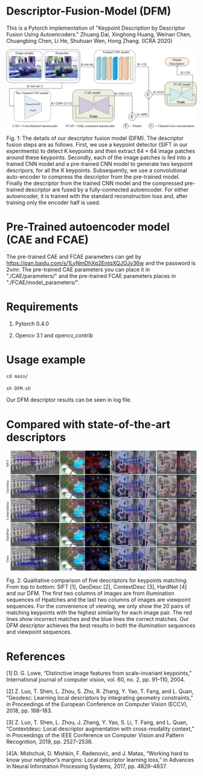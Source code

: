 # Descriptor-Fusion-Model (DFM)

This is a Pytorch implementation of "Keypoint Description by Descriptor Fusion Using Autoencoders." Zhuang Dai, Xinghong Huang, Weinan Chen, Chuangbing Chen, Li He, Shuhuan Wen, Hong Zhang. (ICRA 2020)


![image](https://github.com/dytrong/Descriptor-Fusion-Model/blob/master/main/log/system_fusion.jpg)


Fig. 1: The details of our descriptor fusion model (DFM). The descriptor fusion steps are as follows. First, we use a keypoint
detector (SIFT in our experiments) to detect K keypoints and then extract 64 × 64 image patches around these keypoints.
Secondly, each of the image patches is fed into a trained CNN model and a pre-trained CNN model to generate two keypoint
descripors, for all the K keypoints. Subsequently, we use a convolutional auto-encoder to compress the descriptor from the
pre-trained model. Finally the descriptor from the trained CNN model and the compressed pre-trained descriptor are fused
by a fully-connected autoencoder. For either autoencoder, it is trained with the standard reconstruction loss and, after training
only the encoder half is used.

# Pre-Trained autoencoder model (CAE and FCAE)

The pre-trained CAE and FCAE parameters can get by https://pan.baidu.com/s/1LyNmDhXq2EntqXQJOJy36w and the password is 2vmr. The pre-trained CAE parameters you can place it in "./CAE/parameters/" and the pre-trained FCAE parameters places in "./FCAE/model_parameters/".

# Requirements

1. Pytorch 0.4.0

2. Opencv 3.1 and opencv_contrib 

# Usage example
```
cd main/

sh DFM.sh
```
Our DFM descriptor results can be seen in log file.

# Compared with state-of-the-art descriptors

![image](https://github.com/dytrong/Descriptor-Fusion-Model/blob/master/main/log/ours.jpg)

Fig. 2: Qualitative comparison of five descriptors for keypoints matching. From top to bottom: SIFT [1], GeoDesc [2],
ContextDesc [3], HardNet [4] and our DFM. The first two columns of images are from illumination sequences of Hpatches
and the last two columns of images are viewpoint sequences. For the convenience of viewing, we only show the 20 pairs
of matching keypoints with the highest similarity for each image pair. The red lines show incorrect matches and the blue
lines the correct matches. Our DFM descriptor achieves the best results in both the illumination sequences and viewpoint
sequences.


# References

[1] D. G. Lowe, “Distinctive image features from scale-invariant keypoints,” International journal of computer vision, vol. 60, no. 2, pp. 91–110, 2004.

[2] Z. Luo, T. Shen, L. Zhou, S. Zhu, R. Zhang, Y. Yao, T. Fang, and L. Quan, “Geodesc: Learning local descriptors by integrating geometry constraints,” in Proceedings of the European Conference on Computer Vision (ECCV), 2018, pp. 168–183.

[3] Z. Luo, T. Shen, L. Zhou, J. Zhang, Y. Yao, S. Li, T. Fang, and L. Quan, “Contextdesc: Local descriptor augmentation with cross-modality context,” in Proceedings of the IEEE Conference on Computer Vision and Pattern Recognition, 2019, pp. 2527–2536.

[4]A. Mishchuk, D. Mishkin, F. Radenovic, and J. Matas, “Working hard to know your neighbor’s margins: Local descriptor learning loss,” in Advances in Neural Information Processing Systems, 2017, pp. 4826–4837.
